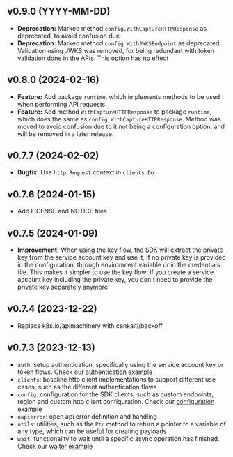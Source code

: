 ## v0.9.0 (YYYY-MM-DD)

- **Deprecation:** Marked method `config.WithCaptureHTTPResponse` as deprecated, to avoid confusion due
- **Deprecation:** Marked method `config.WithJWKSEndpoint` as deprecated. Validation using JWKS was removed, for being redundant with token validation done in the APIs. This option has no effect

## v0.8.0 (2024-02-16)

- **Feature:** Add package `runtime`, which implements methods to be used when performing API requests
- **Feature:** Add method `WithCaptureHTTPResponse` to package `runtime`, which does the same as `config.WithCaptureHTTPResponse`. Method was moved to avoid confusion due to it not being a configuration option, and will be removed in a later release.

## v0.7.7 (2024-02-02)

- **Bugfix:** Use `http.Request` context in `clients.Do`

## v0.7.6 (2024-01-15)

- Add LICENSE and NOTICE files

## v0.7.5 (2024-01-09)

- **Improvement:** When using the key flow, the SDK will extract the private key from the service account key and use it, if no private key is provided in the configuration, through environment variable or in the credentials file. This makes it simpler to use the key flow: if you create a service account key including the private key, you don't need to provide the private key separately anymore

## v0.7.4 (2023-12-22)

- Replace k8s.io/apimachinery with cenkalti/backoff

## v0.7.3 (2023-12-13)

- `auth`: setup authentication, specifically using the service account key or token flows. Check our [authentication example](https://github.com/stackitcloud/stackit-sdk-go/blob/main/examples/authentication/authentication.go)
- `clients`: baseline http client implementations to support different use cases, such as the different authentication flows
- `config`: configuration for the SDK clients, such as custom endpoints, region and custom http client configuration. Check our [configuration example](https://github.com/stackitcloud/stackit-sdk-go/blob/main/examples/configuration/configuration.go)
- `oapierror`: open api error definition and handling
- `utils`: utilities, such as the `Ptr` method to return a pointer to a variable of any type, which can be useful for creating payloads
- `wait`: functionality to wait until a specific async operation has finished. Check our [waiter example](https://github.com/stackitcloud/stackit-sdk-go/blob/main/examples/waiter/waiter.go)
